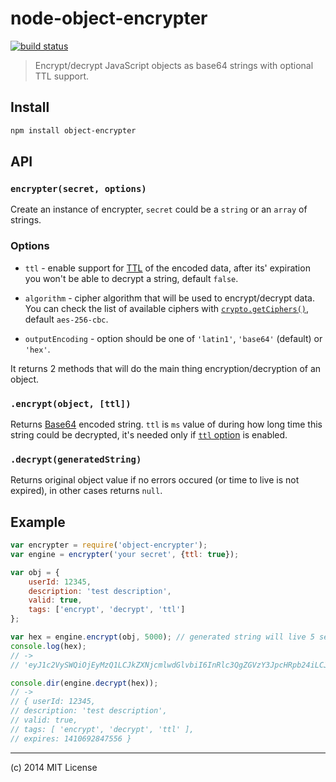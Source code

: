 # node-object-encrypter

[![build status](http://img.shields.io/travis/voronianski/node-object-encrypter.svg?style=flat)](https://travis-ci.org/voronianski/node-object-encrypter)

> Encrypt/decrypt JavaScript objects as base64 strings with optional TTL support.

## Install

```bash
npm install object-encrypter
```

## API

### ``encrypter(secret, options)``

Create an instance of encrypter, `secret` could be a `string` or an `array` of strings.

### Options

- `ttl` - enable support for [TTL](http://en.wikipedia.org/wiki/Time_to_live) of the encoded data, after its' expiration you won't be able to decrypt a string, default `false`.

- `algorithm` - cipher algorithm that will be used to encrypt/decrypt data. You can check the list of available ciphers with [`crypto.getCiphers()`](http://nodejs.org/api/crypto.html#crypto_crypto_getciphers), default `aes-256-cbc`.

- `outputEncoding` - option should be one of `'latin1'`, `'base64'` (default) or `'hex'`.

It returns 2 methods that will do the main thing encryption/decryption of an object.

### ``.encrypt(object, [ttl])``

Returns [Base64](http://en.wikipedia.org/wiki/Base64) encoded string. `ttl` is `ms` value of during how long time this string could be decrypted, it's needed only if [`ttl` option](https://github.com/voronianski/node-object-encrypter#options) is enabled.

### ``.decrypt(generatedString)``

Returns original object value if no errors occured (or time to live is not expired), in other cases returns `null`.

## Example

```javascript
var encrypter = require('object-encrypter');
var engine = encrypter('your secret', {ttl: true});

var obj = {
	userId: 12345,
	description: 'test description',
	valid: true,
	tags: ['encrypt', 'decrypt', 'ttl']
};

var hex = engine.encrypt(obj, 5000); // generated string will live 5 seconds
console.log(hex);
// ->
// 'eyJ1c2VySWQiOjEyMzQ1LCJkZXNjcmlwdGlvbiI6InRlc3QgZGVzY3JpcHRpb24iLCJ2YWxpZCI6dHJ1ZSwidGFncyI6WyJlbmNyeXB0IiwiZGVjcnlwdCIsInR0bCJdLCJleHBpcmVzIjoxNDEwNjkyODQ3NTU2fQo4ZTczNjhkMDc2ZWZhZWNlMGViYjYzYTAxOTBhNzU5Yw'

console.dir(engine.decrypt(hex));
// ->
// { userId: 12345,
// description: 'test description',
// valid: true,
// tags: [ 'encrypt', 'decrypt', 'ttl' ],
// expires: 1410692847556 }
```

---

(c) 2014 MIT License

